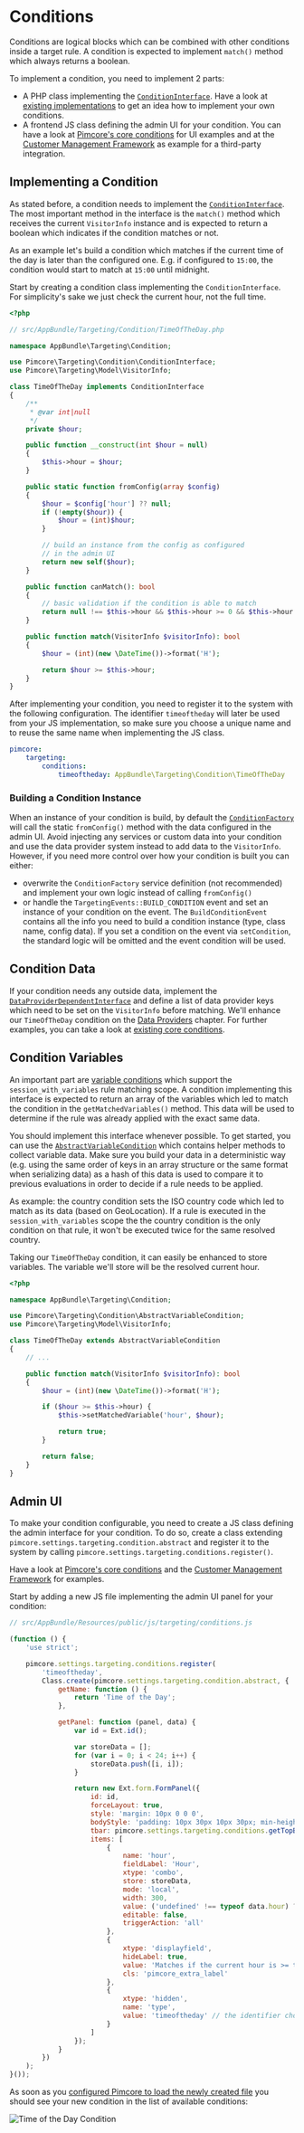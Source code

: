 # Conditions

Conditions are logical blocks which can be combined with other conditions inside a target rule. A condition is expected
to implement `match()` method which always returns a boolean.

To implement a condition, you need to implement 2 parts:

* A PHP class implementing the [`ConditionInterface`](https://github.com/pimcore/pimcore/blob/master/lib/Targeting/Condition/ConditionInterface.php).
  Have a look at [existing implementations](https://github.com/pimcore/pimcore/tree/master/lib/Targeting/Condition)
  to get an idea how to implement your own conditions.
* A frontend JS class defining the admin UI for your condition. You can have a look at [Pimcore's core conditions](https://github.com/pimcore/pimcore/blob/master/bundles/AdminBundle/Resources/public/js/pimcore/settings/targeting/conditions.js)
  for UI examples and at the [Customer Management Framework](https://github.com/pimcore/customer-data-framework/blob/master/src/Resources/public/js/pimcore/targeting/conditions.js)
  as example for a third-party integration.


## Implementing a Condition

As stated before, a condition needs to implement the [`ConditionInterface`](https://github.com/pimcore/pimcore/blob/master/lib/Targeting/Condition/ConditionInterface.php).
The most important method in the interface is the `match()` method which receives the current `VisitorInfo` instance and
is expected to return a boolean which indicates if the condition matches or not.

As an example let's build a condition which matches if the current time of the day is later than the configured one. E.g.
if configured to `15:00`, the condition would start to match at `15:00` until midnight.

Start by creating a condition class implementing the `ConditionInterface`. For simplicity's sake we just check the current
hour, not the full time.

```php
<?php

// src/AppBundle/Targeting/Condition/TimeOfTheDay.php

namespace AppBundle\Targeting\Condition;

use Pimcore\Targeting\Condition\ConditionInterface;
use Pimcore\Targeting\Model\VisitorInfo;

class TimeOfTheDay implements ConditionInterface
{
    /**
     * @var int|null
     */
    private $hour;

    public function __construct(int $hour = null)
    {
        $this->hour = $hour;
    }

    public static function fromConfig(array $config)
    {
        $hour = $config['hour'] ?? null;
        if (!empty($hour)) {
            $hour = (int)$hour;
        }

        // build an instance from the config as configured
        // in the admin UI
        return new self($hour);
    }

    public function canMatch(): bool
    {
        // basic validation if the condition is able to match
        return null !== $this->hour && $this->hour >= 0 && $this->hour <= 23;
    }

    public function match(VisitorInfo $visitorInfo): bool
    {
        $hour = (int)(new \DateTime())->format('H');

        return $hour >= $this->hour;
    }
}
```

After implementing your condition, you need to register it to the system with the following configuration. The identifier
`timeoftheday` will later be used from your JS implementation, so make sure you choose a unique name and to reuse the same
name when implementing the JS class.

```yaml
pimcore:
    targeting:
        conditions:
            timeoftheday: AppBundle\Targeting\Condition\TimeOfTheDay
```


### Building a Condition Instance

When an instance of your condition is build, by default the [`ConditionFactory`](https://github.com/pimcore/pimcore/blob/master/lib/Targeting/ConditionFactory.php)
will call the static `fromConfig()` method with the data configured in the admin UI. Avoid injecting any services or
custom data into your condition and use the data provider system instead to add data to the `VisitorInfo`. However, if
you need more control over how your condition is built you can either:

* overwrite the `ConditionFactory` service definition (not recommended) and implement your own logic instead of calling
  `fromConfig()`
* or handle the `TargetingEvents::BUILD_CONDITION` event and set an instance of your condition on the event. The `BuildConditionEvent`
  contains all the info you need to build a condition instance (type, class name, config data). If you set a condition on 
  the event via `setCondition`, the standard logic will be omitted and the event condition will be used.


## Condition Data

If your condition needs any outside data, implement the [`DataProviderDependentInterface`](https://github.com/pimcore/pimcore/blob/master/lib/Targeting/DataProviderDependentInterface.php)
and define a list of data provider keys which need to be set on the `VisitorInfo` before matching. We'll enhance our `TimeOfTheDay`
condition on the [Data Providers](./05_Data_Providers.md) chapter. For further examples, you can take a look at [existing core conditions](https://github.com/pimcore/pimcore/tree/master/pimcore/lib/Pimcore/Targeting/Condition).


## Condition Variables

An important part are [variable conditions](https://github.com/pimcore/pimcore/blob/master/lib/Targeting/Condition/VariableConditionInterface.php)
which support the `session_with_variables` rule matching scope. A condition implementing this interface is expected to return
an array of the variables which led to match the condition in the `getMatchedVariables()` method. This data will be used
to determine if the rule was already applied with the exact same data.

You should implement this interface whenever possible. To get started, you can use the [`AbstractVariableCondition`](https://github.com/pimcore/pimcore/blob/master/lib/Targeting/Condition/AbstractVariableCondition.php)
which contains helper methods to collect variable data. Make sure you build your data in a deterministic way (e.g. using 
the same order of keys in an array structure or the same format when serializing data) as a hash of this data is used to
compare it to previous evaluations in order to decide if a rule needs to be applied.

As example: the country condition sets the ISO country code which led to match as its data (based on GeoLocation). If a
rule is executed in the `session_with_variables` scope the the country condition is the only condition on that rule, it won't
be executed twice for the same resolved country.

Taking our `TimeOfTheDay` condition, it can easily be enhanced to store variables. The variable we'll store will be the 
resolved current hour.

```php
<?php

namespace AppBundle\Targeting\Condition;

use Pimcore\Targeting\Condition\AbstractVariableCondition;
use Pimcore\Targeting\Model\VisitorInfo;

class TimeOfTheDay extends AbstractVariableCondition
{
    // ...

    public function match(VisitorInfo $visitorInfo): bool
    {
        $hour = (int)(new \DateTime())->format('H');

        if ($hour >= $this->hour) {
            $this->setMatchedVariable('hour', $hour);

            return true;
        }

        return false;
    }
}
```

## Admin UI

To make your condition configurable, you need to create a JS class defining the admin interface for your condition. To do
so, create a class extending `pimcore.settings.targeting.condition.abstract` and register it to the system by calling
`pimcore.settings.targeting.conditions.register()`. 

Have a look at [Pimcore's core conditions](https://github.com/pimcore/pimcore/blob/master/web/bundles/pimcoreadmin/js/pimcore/settings/targeting/conditions.js)
and the [Customer Management Framework](https://github.com/pimcore/customer-data-framework/blob/master/src/Resources/public/js/pimcore/targeting/conditions.js)
for examples.

Start by adding a new JS file implementing the admin UI panel for your condition:

```javascript
// src/AppBundle/Resources/public/js/targeting/conditions.js

(function () {
    'use strict';

    pimcore.settings.targeting.conditions.register(
        'timeoftheday',
        Class.create(pimcore.settings.targeting.condition.abstract, {
            getName: function () {
                return 'Time of the Day';
            },

            getPanel: function (panel, data) {
                var id = Ext.id();

                var storeData = [];
                for (var i = 0; i < 24; i++) {
                    storeData.push([i, i]);
                }

                return new Ext.form.FormPanel({
                    id: id,
                    forceLayout: true,
                    style: 'margin: 10px 0 0 0',
                    bodyStyle: 'padding: 10px 30px 10px 30px; min-height:40px;',
                    tbar: pimcore.settings.targeting.conditions.getTopBar(this, id, panel, data),
                    items: [
                        {
                            name: 'hour',
                            fieldLabel: 'Hour',
                            xtype: 'combo',
                            store: storeData,
                            mode: 'local',
                            width: 300,
                            value: ('undefined' !== typeof data.hour) ? data.hour : 0,
                            editable: false,
                            triggerAction: 'all'
                        },
                        {
                            xtype: 'displayfield',
                            hideLabel: true,
                            value: 'Matches if the current hour is >= the configured one.',
                            cls: 'pimcore_extra_label'
                        },
                        {
                            xtype: 'hidden',
                            name: 'type',
                            value: 'timeoftheday' // the identifier chosen before when registering the PHP class
                        }
                    ]
                });
            }
        })
    );
}());
```

As soon as you [configured Pimcore to load the newly created file](../../20_Extending_Pimcore/13_Bundle_Developers_Guide/13_Loading_Admin_UI_Assets.md)
you should see your new condition in the list of available conditions:

![Time of the Day Condition](../../img/targeting_custom_condition_timeoftheday.png)
